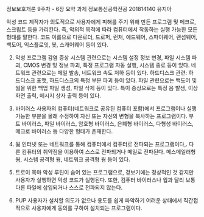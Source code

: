 정보보호개론 9주차 - 6장 요약 과제
정보통신공학전공
201814140 유지아


악성 코드
제작자가 의도적으로 사용자에게 피해를 주기 위해 만든 프로그램 및 메크로, 스크립트 등을 가리킨다. 즉, 악의적 목적에 따라 컴퓨터에서 작동하는 실행 가능한 모든 형태를 말한다. 코드 이름으로 다운로더, 드로퍼, 런처, 에드웨어, 스파이웨어, 랜섬웨어, 백도어, 익스플로잇, 봇, 스캐어웨어 등이 있다.

2. 악성 프로그램 감염 증상
시스템 관련으로는 시스템 설정 정보 변경, 파일 시스템 파괴, CMOS 변경 및 정보 파괴, 특정 프로그램 자동 실행, 시스템 종료 등이 있다. 네트워크 관련으로는 메일 발송, 네트워크 속도 저하 등이 있다. 하드디스크 관련: 하드디스크 포맷, 하드디스크의 특정 부분 파괴 등이 있다. 파일 관련으로는 백도어 및 웜을 위한 백업 파일 생성, 파일 삭제 등이 있다. 특이 증상으로는 특정 음 발생, 이상 화면 출력, 메시지 상자 출력 등이 있다.

3. 바이러스
사용자의 컴퓨터(네트워크로 공유된 컴퓨터 포함)에서 프로그램이나 실행 가능한 부분을 몰래 수정하여 자신 또는 자신의 변형을 복사하는 프로그램이다. 부트 바이러스, 파일 바이러스, 암호형 바이러스, 은폐형 바이러스, 다형성 바이러스, 메크로 바이러스 등 다양한 형태가 존재한다.

4. 웜
인터넷 또는 네트워크를 통해 컴퓨터에서 컴퓨터로 전파되는 프로그램이다,. 다른 컴퓨터의 취약점을 이용하여 스스로 전파되거나 메일로 전파된다. 메스메일러형 웜, 시스템 공격형 웜, 네트워크 공격형 웜 등이 있다.

5. 트로이 목마
악성 루틴이 숨어 있는 프로그램으로, 겉보기에는 정상적인 것 같지만 사용자가 실행하면 악성 코드가 실행된다. 또한, 컴퓨터 바이러스나 웜과 달리 보통 다른 파일에 삽입되거나 스스로 전파되지 않는다.

6. PUP
사용자가 설치할 의도가 없으나 용도를 쉽게 파악하기 어려운 상태에서 직간접적으로 사용자에게 동의를 구하여 설치되는 프로그램이다.
